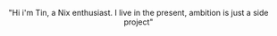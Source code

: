 <p align="center">
  "Hi i'm Tin, a Nix enthusiast. I live in the present, ambition is just a side project"
</p>
